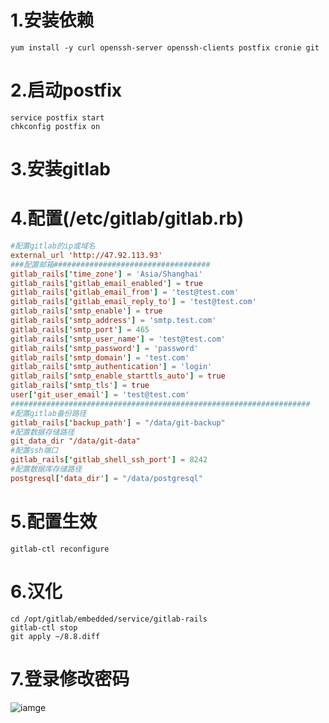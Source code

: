 # 1.安装依赖
```shell
yum install -y curl openssh-server openssh-clients postfix cronie git
```
# 2.启动postfix
```shell
service postfix start
chkconfig postfix on
```
# 3.安装gitlab

# 4.配置(/etc/gitlab/gitlab.rb)
```conf
#配置gitlab的ip或域名
external_url 'http://47.92.113.93'
###配置邮箱###################################
gitlab_rails['time_zone'] = 'Asia/Shanghai'
gitlab_rails['gitlab_email_enabled'] = true
gitlab_rails['gitlab_email_from'] = 'test@test.com'
gitlab_rails['gitlab_email_reply_to'] = 'test@test.com'
gitlab_rails['smtp_enable'] = true
gitlab_rails['smtp_address'] = 'smtp.test.com'
gitlab_rails['smtp_port'] = 465
gitlab_rails['smtp_user_name'] = 'test@test.com'
gitlab_rails['smtp_password'] = 'password'
gitlab_rails['smtp_domain'] = 'test.com'
gitlab_rails['smtp_authentication'] = 'login'
gitlab_rails['smtp_enable_starttls_auto'] = true
gitlab_rails['smtp_tls'] = true
user['git_user_email'] = 'test@test.com'
###################################################################
#配置gitlab备份路径
gitlab_rails['backup_path'] = "/data/git-backup"
#配置数据存储路径
git_data_dir "/data/git-data"	
#配置ssh端口
gitlab_rails['gitlab_shell_ssh_port'] = 8242
#配置数据库存储路径
postgresql['data_dir'] = "/data/postgresql"
```
# 5.配置生效
```shell
gitlab-ctl reconfigure
```
# 6.汉化
```shell
cd /opt/gitlab/embedded/service/gitlab-rails
gitlab-ctl stop
git apply ~/8.8.diff
```

# 7.登录修改密码

![iamge](https://github.com/yangzinan/Operations/blob/master/iamge/cxjc/11.png?raw=true)
